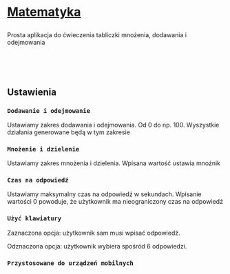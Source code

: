 <h1>

[Matematyka](https://misypniewski.github.io/math/)

</h1>
<p>Prosta aplikacja do ćwieczenia tabliczki mnożenia, dodawania i odejmowania</p>

<br />
<br />
<br />

<h2>Ustawienia</h2>

### `Dodawanie i odejmowanie`

<p>Ustawiamy zakres dodawania i odejmowania. Od 0 do np. 100. Wyszystkie działania generowane będą w tym zakresie<p>

### `Mnożenie i dzielenie`

<p>Ustawiamy zakres mnożenia i dzielenia. Wpisana wartość ustawia mnożnik<p>

### `Czas na odpowiedź`

<p>Ustawiamy maksymalny czas na odpowiedź w sekundach. Wpisanie wartości 0 powoduje, że użytkownik ma nieograniczony czas na odpowiedź</p>

### `Użyć klawiatury`

<p>Zaznaczona opcja: użytkownik sam musi wpisać odpowiedź.</p>
<p>Odznaczona opcja: użytkownik wybiera spośród 6 odpowiedzi.</p>

### `Przystosowane do urządzeń mobilnych`
